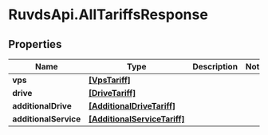 # RuvdsApi.AllTariffsResponse

## Properties

Name | Type | Description | Notes
------------ | ------------- | ------------- | -------------
**vps** | [**[VpsTariff]**](VpsTariff.md) |  | 
**drive** | [**[DriveTariff]**](DriveTariff.md) |  | 
**additionalDrive** | [**[AdditionalDriveTariff]**](AdditionalDriveTariff.md) |  | 
**additionalService** | [**[AdditionalServiceTariff]**](AdditionalServiceTariff.md) |  | 


